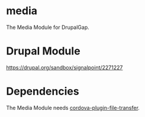 media
=====

The Media Module for DrupalGap.

Drupal Module
=============

https://drupal.org/sandbox/signalpoint/2271227

Dependencies
============

The Media Module needs [cordova-plugin-file-transfer](cordova-plugin-file-transfer).
